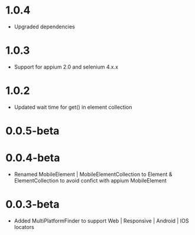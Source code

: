 # 1.0.4
* Upgraded dependencies

# 1.0.3
* Support for appium 2.0 and selenium 4.x.x

# 1.0.2
* Updated wait time for get() in element collection
# 0.0.5-beta

# 0.0.4-beta
* Renamed MobileElement | MobileElementCollection to Element & ElementCollection to avoid confict with appium MobileElement

# 0.0.3-beta
* Added MultiPlatformFinder to support Web | Responsive | Android | IOS locators
